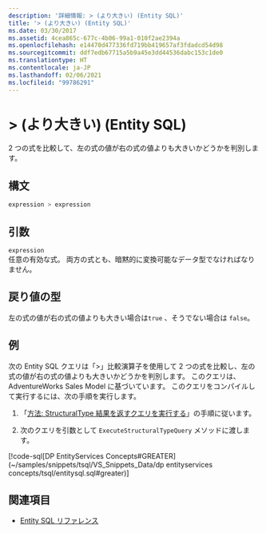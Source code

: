 ```yaml
---
description: '詳細情報: > (より大きい) (Entity SQL)'
title: '> (より大きい) (Entity SQL)'
ms.date: 03/30/2017
ms.assetid: 4cea865c-677c-4b06-99a1-010f2ae2394a
ms.openlocfilehash: e14470d477336fd719bb419657af3fdadcd54d98
ms.sourcegitcommit: ddf7edb67715a5b9a45e3dd44536dabc153c1de0
ms.translationtype: HT
ms.contentlocale: ja-JP
ms.lasthandoff: 02/06/2021
ms.locfileid: "99786291"
---
```

# <a name="-greater-than-entity-sql"></a>> (より大きい) (Entity SQL)

2 つの式を比較して、左の式の値が右の式の値よりも大きいかどうかを判別します。  
  
## <a name="syntax"></a>構文  
  
```sql  
expression > expression  
```  
  
## <a name="arguments"></a>引数  

 `expression`  
 任意の有効な式。 両方の式とも、暗黙的に変換可能なデータ型でなければなりません。  
  
## <a name="result-types"></a>戻り値の型  

 左の式の値が右の式の値よりも大きい場合は`true` 、そうでない場合は `false`。  
  
## <a name="example"></a>例  

 次の Entity SQL クエリは「>」比較演算子を使用して 2 つの式を比較し、左の式の値が右の式の値よりも大きいかどうかを判別します。 このクエリは、AdventureWorks Sales Model に基づいています。 このクエリをコンパイルして実行するには、次の手順を実行します。  
  
1. 「[方法: StructuralType 結果を返すクエリを実行する](../how-to-execute-a-query-that-returns-structuraltype-results.md)」の手順に従います。  
  
2. 次のクエリを引数として `ExecuteStructuralTypeQuery` メソッドに渡します。  
  
 [!code-sql[DP EntityServices Concepts#GREATER](~/samples/snippets/tsql/VS_Snippets_Data/dp entityservices concepts/tsql/entitysql.sql#greater)]  
  
## <a name="see-also"></a>関連項目

- [Entity SQL リファレンス](entity-sql-reference.md)
